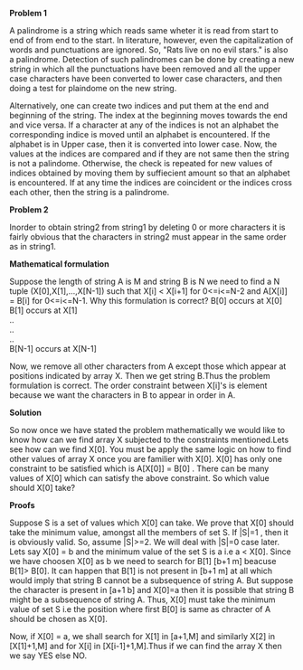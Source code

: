 **Problem 1**

A palindrome is a string which reads same wheter it is read from start to end of from end to the start. In literature, however, even the capitalization of words and punctuations are ignored. So, "Rats live on no evil stars." is also a palindrome. Detection of such palindromes can be done by creating a new string in which all the punctuations have been removed and all the upper case characters have been converted to lower case characters, and then doing a test for plaindome on the new string.  

Alternatively, one can create two indices and put them at the end and beginning of the string. The index at the beginning moves towards the end and vice versa. If a character at any of the indices is not an alphabet the corresponding indice is moved until an alphabet is encountered. If the alphabet is in Upper case, then it is converted into lower case. Now, the values at the indices are compared and if they are not same then the string is not a palindome. Otherwise, the check is repeated for new values of indices obtained by moving them by suffiecient amount so that an alphabet is encountered. If at any time the indices are coincident or the indices cross each other, then the string is a palindrome.  
 

**Problem 2**

Inorder to obtain string2 from string1 by deleting 0 or more characters it is fairly obvious that the characters in string2 must appear in the same order as in string1.  

**Mathematical formulation**

Suppose the length of string A is M and string B is N we need to find a N tuple (X[0],X[1],...,X[N-1]) such that X[i] < X[i+1] for 0<=i<=N-2 and A[X[i]] = B[i] for 0<=i<=N-1. Why this formulation is correct? B[0] occurs at X[0]  
B[1] occurs at X[1]  
..  
..  
..  
B[N-1] occurs at X[N-1]  


Now, we remove all other characters from A except those which appear at positions indicated by array X. Then we get string B.Thus the problem formulation is correct. The order constraint between X[i]'s is element because we want the characters in B to appear in order in A.


**Solution**

So now once we have stated the problem mathematically we would like to know how can we find array X subjected to the constraints mentioned.Lets see how can we find X[0]. You must be apply the same logic on how to find other values of array X once you are familier with X[0]. X[0] has only one constraint to be satisfied which is A[X[0]] = B[0] . There can be many values of X[0] which can satisfy the above constraint. So which value should X[0] take?  



**Proofs**

Suppose S is a set of values which X[0] can take. We prove that X[0] should take the minimum value, amongst all the members of set S. If |S|=1 , then it is obviously valid. So, assume |S|>=2. We will deal with |S|=0 case later. Lets say X[0] = b and the minimum value of the set S is a i.e a < X[0]. Since we have choosen X[0] as b we need to search for B[1] [b+1 m] beacuse B[1]> B[0]. It can happen that B[1] is not present in [b+1 m] at all which would imply that string B cannot be a subsequence of string A. But suppose the character is present in [a+1 b] and X[0]=a then it is possible that string B might be a subsequence of string A. Thus, X[0] must take the minimum value of set S i.e the position where first B[0] is same as chracter of A should be chosen as X[0].  

Now, if X[0] = a, we shall search for X[1] in [a+1,M] and similarly X[2] in [X[1]+1,M] and for X[i] in [X[i-1]+1,M].Thus if we can find the array X then we say YES else NO.  


